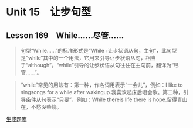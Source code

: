 ﻿ # Unit 15　让步句型
 ## Lesson 169　While……尽管……
 
> 句型“While……”的标准形式是“While+让步状语从句，主句”，此句型是“while”其中的一个用法，它用来引导让步状语从句，相当于“although”。“while”引导的让步状语从句往往在主句前，翻译为“尽管……”。

> “while”常见的用法有：第一种，作名词用表示“一会儿”，例如：I like to singsongs for a while after wakingup.我喜欢起床后唱会歌。第二种，引导条件从句表示“只要”，例如：While thereis life there is hope.留得青山在，不愁没柴烧。


 [生成题库](./sentence/f169.json)